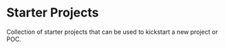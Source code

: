Starter Projects
=========

Collection of starter projects that can be used to kickstart a new project or POC.
